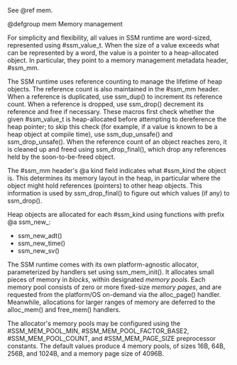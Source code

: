 See @ref mem.

@defgroup mem Memory management

For simplicity and flexibility, all values in SSM runtime are word-sized,
represented using #ssm_value_t.
When the size of a value exceeds what can be represented by a word, the value
is a pointer to a heap-allocated object.
In particular, they point to a memory management metadata header, #ssm_mm.

The SSM runtime uses reference counting to manage the lifetime of heap objects.
The reference count is also maintained in the #ssm_mm header.
When a reference is duplicated, use ssm_dup() to increment its reference count.
When a reference is dropped, use ssm_drop() decrement its reference and free if
necessary.
These macros first check whether the given #ssm_value_t is heap-allocated
before attempting to dereference the heap pointer; to skip this check (for
example, if a value is known to be a heap object at compile time), use
ssm_dup_unsafe() and ssm_drop_unsafe().
When the reference count of an object reaches zero, it is cleaned up and freed
using ssm_drop_final(), which drop any references held by the soon-to-be-freed
object.

The #ssm_mm header's @a kind field indicates what #ssm_kind the object is.
This determines its memory layout in the heap, in particular where the object
might hold references (pointers) to other heap objects.
This information is used by ssm_drop_final() to figure out which values (if
any) to ssm_drop().

Heap objects are allocated for each #ssm_kind using functions with prefix @a
ssm_new_:

- ssm_new_adt()
- ssm_new_time()
- ssm_new_sv()

The SSM runtime comes with its own platform-agnostic allocator, parameterized
by handlers set using ssm_mem_init().
It allocates small pieces of memory in <em>blocks</em>, within designated
<em>memory pools</em>.
Each memory pool consists of zero or more fixed-size <em>memory pages</em>, and
are requested from the platform/OS on-demand via the alloc_page() handler.
Meanwhile, allocations for larger ranges of memory are deferred to the
alloc_mem() and free_mem() handlers.

The allocator's memory pools may be configured using the #SSM_MEM_POOL_MIN,
#SSM_MEM_POOL_FACTOR_BASE2, #SSM_MEM_POOL_COUNT, and #SSM_MEM_PAGE_SIZE
preprocessor constants.
The default values produce 4 memory pools, of sizes 16B, 64B, 256B, and 1024B,
and a memory page size of 4096B.

